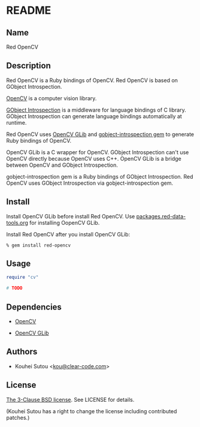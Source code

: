 # README

## Name

Red OpenCV

## Description

Red OpenCV is a Ruby bindings of OpenCV. Red OpenCV is based on GObject Introspection.

[OpenCV][opencv] is a computer vision library.

[GObject Introspection][gobject-introspection] is a middleware for language bindings of C library. GObject Introspection can generate language bindings automatically at runtime.

Red OpenCV uses [OpenCV GLib][opencv-glib] and [gobject-introspection gem][gobject-introspection-gem] to generate Ruby bindings of OpenCV.

OpenCV GLib is a C wrapper for OpenCV. GObject Introspection can't use OpenCV directly because OpenCV uses C++. OpenCV GLib is a bridge between OpenCV and GObject Introspection.

gobject-introspection gem is a Ruby bindings of GObject Introspection. Red OpenCV uses GObject Introspection via gobject-introspection gem.

## Install

Install OpenCV GLib before install Red OpenCV. Use [packages.red-data-tools.org][packages-red-data-tools-org] for installing OopenCV GLib.

Install Red OpenCV after you install OpenCV GLib:

```text
% gem install red-opencv
```

## Usage

```ruby
require "cv"

# TODO
```

## Dependencies

  * [OpenCV][opencv]

  * [OpenCV GLib][opencv-glib]


## Authors

  * Kouhei Sutou \<kou@clear-code.com\>

## License

[The 3-Clause BSD license][bsd-3-clause]. See LICENSE for details.

(Kouhei Sutou has a right to change the license including contributed
patches.)

[opencv]:https://opencv.org/

[gobject-introspection]:https://wiki.gnome.org/action/show/Projects/GObjectIntrospection

[opencv-glib]:https://github.com/red-data-tools/opencv-glib

[gobject-introspection-gem]:https://rubygems.org/gems/gobject-introspection

[packages-red-data-tools-org]:https://github.com/red-data-tools/packages.red-data-tools.org

[bsd-3-clause]:https://opensource.org/licenses/BSD-3-Clause
